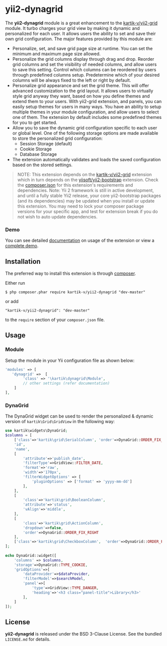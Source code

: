 yii2-dynagrid
=============

The **yii2-dynagrid**  module is a great enhancement to the [kartik-v/yii2-grid](https://github.com/kartik-v/yii2-grid) module. It turbo charges your grid view 
by making it dynamic and personalized for each user. It allows users the ability to set and save their own grid configuration. The major features provided 
by this module are:

- Personalize, set, and save grid page size at runtime. You can set the minimum and maximum page size allowed.
- Personalize the grid columns display through drag and drop. Reorder grid columns and set the visibility of needed columns, and allow users to save this setting. 
  Control which columns can be reordered by users through predefined columns setup. Predetermine which of your desired columns will be always fixed to the left or right by 
  default.
- Personalize grid appearance and set the grid theme. This will offer advanced customization to the grid layout. It allows users to virtually style grid 
  anyway they want, based on how you define themes and extend them to your users. With yii2-grid extension, and panels, you can easily setup themes for 
  users in many ways. You have an ability to setup multiple themes in your module configuration, and allow users to select one of them. The extension by 
  default includes some predefined themes for you to get started.
- Allow you to save the dynamic grid configuration specific to each user or global level. One of the following storage options are made available to store 
  the personalized grid configuration:
  - Session Storage (default)
  - Cookie Storage 
  - Database Storage
- The extension automatically validates and loads the saved configuration based on the stored settings.

> NOTE: This extension depends on the [kartik-v/yii2-grid](https://github.com/kartik-v/yii2-grid) extension which in turn depends on the 
[yiisoft/yii2-bootstrap](https://github.com/yiisoft/yii2/tree/master/extensions/bootstrap) extension. Check the 
[composer.json](https://github.com/kartik-v/yii2-dynagrid/blob/master/composer.json) for this extension's requirements and dependencies. 
Note: Yii 2 framework is still in active development, and until a fully stable Yii2 release, your core yii2-bootstrap packages (and its dependencies) 
may be updated when you install or update this extension. You may need to lock your composer package versions for your specific app, and test 
for extension break if you do not wish to auto update dependencies.

### Demo
You can see detailed [documentation](http://demos.krajee.com/dynagrid) on usage of the extension or view a [complete demo](http://demos.krajee.com/dynagrid-demo).

## Installation

The preferred way to install this extension is through [composer](http://getcomposer.org/download/).

Either run

```
$ php composer.phar require kartik-v/yii2-dynagrid "dev-master"
```

or add

```
"kartik-v/yii2-dynagrid": "dev-master"
```

to the ```require``` section of your `composer.json` file.

## Usage

### Module

Setup the module in your Yii configuration file as shown below:

```php
'modules' => [
   'dynagrid' =>  [
        'class' => '\kartik\dynagrid\Module',
        // other settings (refer documentation)
    ]
],
```

### DynaGrid

The DynaGrid widget can be used to render the personalized & dynamic version of `kartik\Grid\GridView` in the following way:

```php
use kartik\widgets\DynaGrid;
$columns = [
    ['class'=>'kartik\grid\SerialColumn', 'order'=>DynaGrid::ORDER_FIX_LEFT],
    'id',
    'name',
    [
        'attribute'=>'publish_date',
        'filterType'=>GridView::FILTER_DATE,
        'format'=>'raw',
        'width'=>'170px',
        'filterWidgetOptions' => [
            'pluginOptions' => ['format' => 'yyyy-mm-dd']
        ],
    ],
    [
        'class'=>'kartik\grid\BooleanColumn',
        'attribute'=>'status', 
        'vAlign'=>'middle',
    ],
    [
        'class'=>'kartik\grid\ActionColumn',
        'dropdown'=>false,
        'order'=>DynaGrid::ORDER_FIX_RIGHT
    ],
    ['class'=>'kartik\grid\CheckboxColumn',  'order'=>DynaGrid::ORDER_FIX_RIGHT],
];
    
echo DynaGrid::widget([
    'columns' => $columns,
    'storage'=>DynaGrid::TYPE_COOKIE,
    'gridOptions'=>[
        'dataProvider'=>$dataProvider,
        'filterModel'=>$searchModel,
        'panel'=>[
            'type'=>GridView::TYPE_DANGER,
            'heading'=>'<h3 class="panel-title">Library</h3>'
        ],
    ]
]);
```

## License

**yii2-dynagrid** is released under the BSD 3-Clause License. See the bundled `LICENSE.md` for details.